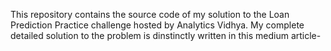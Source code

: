 This repository contains the source code of my solution to the Loan Prediction Practice challenge hosted by Analytics Vidhya.
My complete detailed solution to the problem is dinstinctly written in this medium article-
